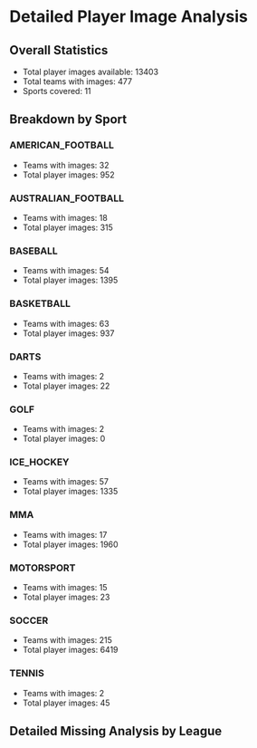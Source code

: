 # Detailed Player Image Analysis

## Overall Statistics
- Total player images available: 13403
- Total teams with images: 477
- Sports covered: 11

## Breakdown by Sport

### AMERICAN_FOOTBALL
- Teams with images: 32
- Total player images: 952

### AUSTRALIAN_FOOTBALL
- Teams with images: 18
- Total player images: 315

### BASEBALL
- Teams with images: 54
- Total player images: 1395

### BASKETBALL
- Teams with images: 63
- Total player images: 937

### DARTS
- Teams with images: 2
- Total player images: 22

### GOLF
- Teams with images: 2
- Total player images: 0

### ICE_HOCKEY
- Teams with images: 57
- Total player images: 1335

### MMA
- Teams with images: 17
- Total player images: 1960

### MOTORSPORT
- Teams with images: 15
- Total player images: 23

### SOCCER
- Teams with images: 215
- Total player images: 6419

### TENNIS
- Teams with images: 2
- Total player images: 45

## Detailed Missing Analysis by League
